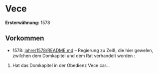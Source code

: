 # Vece

**Ersterwähnung:** 1578

## Vorkommen
- 1578: [jahre/1578/README.md](../jahre/1578/README.md) – Regierung zu
Zeiß, die hier geweſen, zwiſchen dem Domkapitel und dem
Rat verhandelt worden :

1) Hat das Domkapitel in der Obedienz Vece car...
